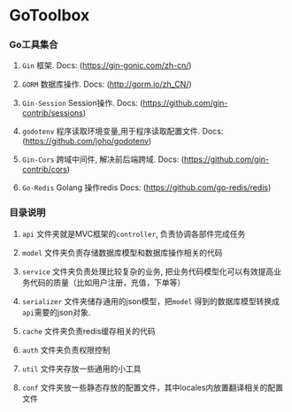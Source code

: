 # GoToolbox


### Go工具集合

1. `Gin` 框架. Docs: (https://gin-gonic.com/zh-cn/)

2. `GORM` 数据库操作. Docs: (http://gorm.io/zh_CN/)

3. `Gin-Session` Session操作. Docs: (https://github.com/gin-contrib/sessions)

4. `godotenv` 程序读取环境变量,用于程序读取配置文件. Docs: (https://github.com/joho/godotenv)

5. `Gin-Cors` 跨域中间件, 解决前后端跨域. Docs: (https://github.com/gin-contrib/cors)

6. `Go-Redis` Golang 操作redis Docs: (https://github.com/go-redis/redis)



### 目录说明

1. `api` 文件夹就是MVC框架的`controller`, 负责协调各部件完成任务

2. `model` 文件夹负责存储数据库模型和数据库操作相关的代码

3. `service` 文件夹负责处理比较复杂的业务, 把业务代码模型化可以有效提高业务代码的质量（比如用户注册，充值，下单等）

4. `serializer` 文件夹储存通用的json模型，把`model` 得到的数据库模型转换成`api`需要的json对象.

5. `cache` 文件夹负责redis缓存相关的代码

6. `auth` 文件夹负责权限控制

7. `util` 文件夹存放一些通用的小工具

8. `conf` 文件夹放一些静态存放的配置文件，其中locales内放置翻译相关的配置文件

